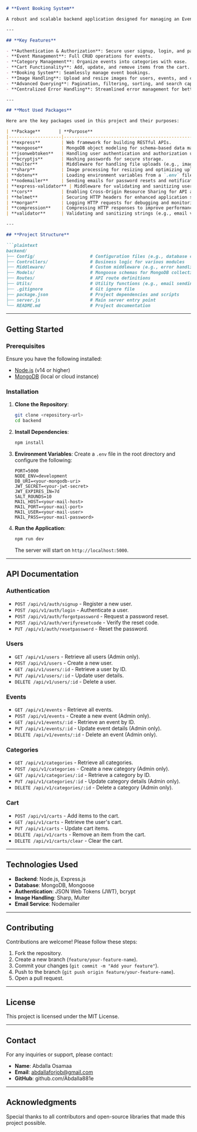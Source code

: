 
```markdown
# **Event Booking System**

A robust and scalable backend application designed for managing an Event Booking System. This system provides APIs for user authentication, event management, category handling, cart operations, and booking functionalities. Built with **Node.js**, **Express**, and **MongoDB**, it ensures high performance, security, and flexibility.

---

## **Key Features**

- **Authentication & Authorization**: Secure user signup, login, and password reset.
- **Event Management**: Full CRUD operations for events.
- **Category Management**: Organize events into categories with ease.
- **Cart Functionality**: Add, update, and remove items from the cart.
- **Booking System**: Seamlessly manage event bookings.
- **Image Handling**: Upload and resize images for users, events, and categories.
- **Advanced Querying**: Pagination, filtering, sorting, and search capabilities.
- **Centralized Error Handling**: Streamlined error management for better debugging.

---

## **Most Used Packages**

Here are the key packages used in this project and their purposes:

| **Package**       | **Purpose**                                                                 |
|--------------------|-----------------------------------------------------------------------------|
| **express**        | Web framework for building RESTful APIs.                                   |
| **mongoose**       | MongoDB object modeling for schema-based data management.                  |
| **jsonwebtoken**   | Handling user authentication and authorization using JWT.                  |
| **bcryptjs**       | Hashing passwords for secure storage.                                      |
| **multer**         | Middleware for handling file uploads (e.g., images).                       |
| **sharp**          | Image processing for resizing and optimizing uploaded images.              |
| **dotenv**         | Loading environment variables from a `.env` file.                          |
| **nodemailer**     | Sending emails for password resets and notifications.                      |
| **express-validator** | Middleware for validating and sanitizing user input.                    |
| **cors**           | Enabling Cross-Origin Resource Sharing for API access.                     |
| **helmet**         | Securing HTTP headers for enhanced application security.                   |
| **morgan**         | Logging HTTP requests for debugging and monitoring.                        |
| **compression**    | Compressing HTTP responses to improve performance.                         |
| **validator**      | Validating and sanitizing strings (e.g., email validation).                |

---

## **Project Structure**

```plaintext
backend/
├── Config/                     # Configuration files (e.g., database connection)
├── Controllers/                # Business logic for various modules
├── Middleware/                 # Custom middleware (e.g., error handling, validation)
├── Models/                     # Mongoose schemas for MongoDB collections
├── Routes/                     # API route definitions
├── Utils/                      # Utility functions (e.g., email sending, API features)
├── .gitignore                  # Git ignore file
├── package.json                # Project dependencies and scripts
├── server.js                   # Main server entry point
└── README.md                   # Project documentation
```

---

## **Getting Started**

### **Prerequisites**
Ensure you have the following installed:
- [Node.js](https://nodejs.org/) (v14 or higher)
- [MongoDB](https://www.mongodb.com/) (local or cloud instance)

### **Installation**

1. **Clone the Repository**:
   ```bash
   git clone <repository-url>
   cd backend
   ```

2. **Install Dependencies**:
   ```bash
   npm install
   ```

3. **Environment Variables**:
   Create a `.env` file in the root directory and configure the following:
   ```plaintext
   PORT=5000
   NODE_ENV=development
   DB_URI=<your-mongodb-uri>
   JWT_SECRET=<your-jwt-secret>
   JWT_EXPIRES_IN=7d
   SALT_ROUNDS=10
   MAIL_HOST=<your-mail-host>
   MAIL_PORT=<your-mail-port>
   MAIL_USER=<your-mail-user>
   MAIL_PASS=<your-mail-password>
   ```

4. **Run the Application**:
   ```bash
   npm run dev
   ```

   The server will start on `http://localhost:5000`.

---

## **API Documentation**

### **Authentication**
- `POST /api/v1/auth/signup` - Register a new user.
- `POST /api/v1/auth/login` - Authenticate a user.
- `POST /api/v1/auth/forgotpassword` - Request a password reset.
- `POST /api/v1/auth/verifyresetcode` - Verify the reset code.
- `PUT /api/v1/auth/resetpassword` - Reset the password.

### **Users**
- `GET /api/v1/users` - Retrieve all users (Admin only).
- `POST /api/v1/users` - Create a new user.
- `GET /api/v1/users/:id` - Retrieve a user by ID.
- `PUT /api/v1/users/:id` - Update user details.
- `DELETE /api/v1/users/:id` - Delete a user.

### **Events**
- `GET /api/v1/events` - Retrieve all events.
- `POST /api/v1/events` - Create a new event (Admin only).
- `GET /api/v1/events/:id` - Retrieve an event by ID.
- `PUT /api/v1/events/:id` - Update event details (Admin only).
- `DELETE /api/v1/events/:id` - Delete an event (Admin only).

### **Categories**
- `GET /api/v1/categories` - Retrieve all categories.
- `POST /api/v1/categories` - Create a new category (Admin only).
- `GET /api/v1/categories/:id` - Retrieve a category by ID.
- `PUT /api/v1/categories/:id` - Update category details (Admin only).
- `DELETE /api/v1/categories/:id` - Delete a category (Admin only).

### **Cart**
- `POST /api/v1/carts` - Add items to the cart.
- `GET /api/v1/carts` - Retrieve the user's cart.
- `PUT /api/v1/carts` - Update cart items.
- `DELETE /api/v1/carts` - Remove an item from the cart.
- `DELETE /api/v1/carts/clear` - Clear the cart.

---

## **Technologies Used**

- **Backend**: Node.js, Express.js
- **Database**: MongoDB, Mongoose
- **Authentication**: JSON Web Tokens (JWT), bcrypt
- **Image Handling**: Sharp, Multer
- **Email Service**: Nodemailer

---

## **Contributing**

Contributions are welcome! Please follow these steps:

1. Fork the repository.
2. Create a new branch (`feature/your-feature-name`).
3. Commit your changes (`git commit -m "Add your feature"`).
4. Push to the branch (`git push origin feature/your-feature-name`).
5. Open a pull request.

---

## **License**

This project is licensed under the MIT License.

---

## **Contact**

For any inquiries or support, please contact:

- **Name**: Abdalla Osamaa
- **Email**: abdallaforjob@gmail.com
- **GitHub**: github.com/Abdalla881e

---

## **Acknowledgments**

Special thanks to all contributors and open-source libraries that made this project possible.
```
